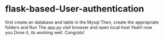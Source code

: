 # flask-based-User-authentication

first create an database and table in the Mysql
Then, create the appropriate folders 
and Run The app.py
visit browser and open local host 
Yeah! now you Done it, its working well. Congrats!

